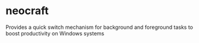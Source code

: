 # neocraft
Provides a quick switch mechanism for background and foreground tasks to boost productivity on Windows systems
